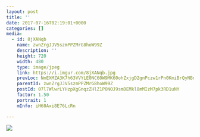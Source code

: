 ```yaml
---
layout: post
title: '' 
date: 2017-07-16T02:19:01+0000 
categories: [] 
media:
  - id: 8jXANqb
    name: zwnZrgJJV5szmPPZMrG8hoW99Z
    description: ''   
    height: 720
    width: 480
    type: image/jpeg
    link: https://i.imgur.com/8jXANqb.jpg
    prevLoc: NmEXMZA3K7h63VVYLE0NC60W9MK60ohZxjgD2gnPczw1rPn0KmiBrQyNBnB4CoRmrRB66Pt3ARxpDQW3ilAOkEp5MRfW7lKxZVEJCkzEyD0zrZCJv9YJ8EqNCO2GD7JzM7f8DpARZpMgFvPD9KyYNlFENjW5JR9osQDwLNKrAvUoKg3p9oxMI8RGry3LlLTWkm5LOm5Xtqw0jGWnZquDwAk0o3WnHyR4x9YW21fz4wKLqOKDsQ5Ek19M27T88O0jVqr
    parentId: zwnZrgJJV5szmPPZMrG8hoW99Z
    postId: 07l7WlwrLYHzpXgGnqzZHlZ1PONOJ9smDEMkl8mMIzM7pk3RD1uNY
    factor: 1.50
    portrait: 1
    mInfo: iH68Axi8E76LcRn

---
```





[//]: #media:  
<a href="https://i.imgur.com/8jXANqb.jpg"><img class="postImage" src="https://i.imgur.com/8jXANqbh.jpg" />  
</a>   
